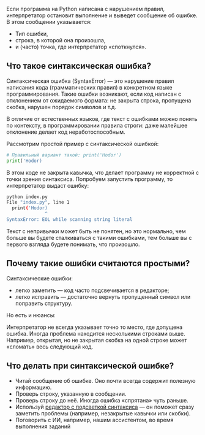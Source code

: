 Если программа на Python написана с нарушением правил, интерпретатор остановит выполнение и выведет сообщение об ошибке. В этом сообщении указывается:

- Тип ошибки,
- строка, в которой она произошла,
- и (часто) точка, где интерпретатор «споткнулся».

## Что такое синтаксическая ошибка?

Синтаксическая ошибка (SyntaxError) — это нарушение правил написания кода (грамматических правил) в конкретном языке программирования. Такие ошибки возникают, если код написан с отклонением от ожидаемого формата: не закрыта строка, пропущена скобка, нарушен порядок символов и т.д.

В отличие от естественных языков, где текст с ошибками можно понять по контексту, в программировании правила строги: даже малейшее отклонение делает код неработоспособным.

Рассмотрим простой пример с синтаксической ошибкой:

```python
# Правильный вариант такой: print('Hodor')
print('Hodor)
```

В этом коде не закрыта кавычка, что делает программу не корректной с точки зрения синтаксиса. Попробуем запустить программу, то интерпретатор выдаст ошибку:

```bash
python index.py
File "index.py", line 1
  print('Hodor)
              ^
SyntaxError: EOL while scanning string literal
```

Текст с непривычки может быть не понятен, но это нормально, чем больше вы будете сталкиваться с такими ошибками, тем больше вы с первого взгляда будете понимать, что произошло.

## Почему такие ошибки считаются простыми?

Синтаксические ошибки:

- легко заметить — код часто подсвечивается в редакторе;
- легко исправить — достаточно вернуть пропущенный символ или поправить структуру.

Но есть и нюансы:

Интерпретатор не всегда указывает точно то место, где допущена ошибка. Иногда проблема находится несколькими строками выше. Например, открытая, но не закрытая скобка на одной строке может «сломать» весь следующий код.

## Что делать при синтаксической ошибке?

- Читай сообщение об ошибке. Оно почти всегда содержит полезную информацию.
- Проверь строку, указанную в сообщении.
- Проверь строку до неё. Иногда ошибка «спрятана» чуть раньше.
- Используй [редактор с подсветкой синтаксиса](https://code.visualstudio.com/) — он поможет сразу заметить проблемы (например, незакрытые кавычки или скобки).
- Поговорить с ИИ, например, нашим ассистентом, во время выполнения заданий

